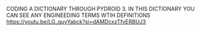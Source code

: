 CODING A DICTIONARY THROUGH PYDROID 3. IN THIS DICTIONARY YOU CAN SEE ANY ENGINEEDING TERMS WTIH DEFINITIONS
https://youtu.be/LG_guyYabck?si=dAMDcxzTfvERBUJ3
